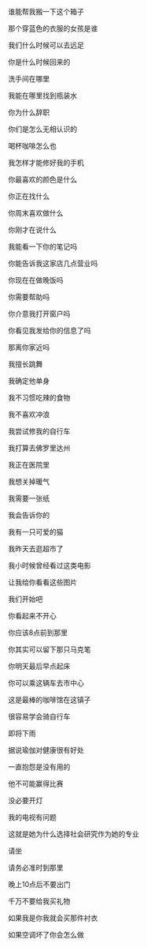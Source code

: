 ﻿谁能帮我搬一下这个箱子

那个穿蓝色的衣服的女孩是谁

我们什么时候可以去远足

你是什么时候回来的

洗手间在哪里

我能在哪里找到瓶装水

你为什么辞职

你们是怎么无相认识的

喝杯咖啡怎么也

我怎样才能修好我的手机

你最喜欢的颜色是什么

你正在找什么

你周末喜欢做什么

你刚才在说什么

我能看一下你的笔记吗

你能告诉我这家店几点营业吗

你现在在做晚饭吗

你需要帮助吗

你介意我打开窗户吗

你看见我发给你的信息了吗

那离你家近吗

我擅长跳舞

我确定他单身

我不习惯吃辣的食物

我不喜欢冲浪

我尝试修我的自行车

我打算去佛罗里达州

我正在医院里

我想关掉暖气

我需要一张纸

我会告诉你的

我有一只可爱的猫

我昨天去逛超市了

我小时候曾经看过这类电影

让我给你看看这些图片

我们开始吧

你看起来不开心

你应该8点前到那里

你其实可以留下那只马克笔

你明天最后早点起床

你可以乘这辆车去市中心

这是最棒的咖啡馆在这镇子

很容易学会骑自行车

即将下雨

据说瑜伽对健康很有好处

一直抱怨是没有用的

他不可能赢得比赛

没必要开灯

我的电视有问题

这就是她为什么选择社会研究作为她的专业

请坐

请务必准时到那里

晚上10点后不要出门

千万不要给我买礼物

如果我是你我就会买那件衬衣

如果空调坏了你会怎么做
